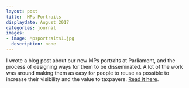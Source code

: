 ```yaml
---
layout: post
title:  MPs Portraits
displaydate: August 2017
categories: journal
images:
- image: Mpsportraits1.jpg
  description: none
---
```

I wrote a blog post about our new MPs portraits at Parliament, and the process of designing ways for them to be disseminated. A lot of the work was around making them as easy for people to reuse as possible to increase their visibility and the value to taxpayers. [Read it here](https://pds.blog.parliament.uk/2017/08/09/mps-portraits-designing-for-great-content/).
